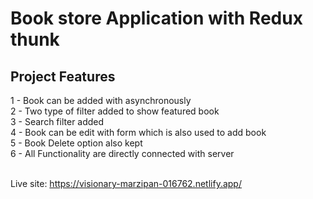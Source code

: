 # Book store Application with Redux thunk

## Project Features

1 - Book can be added with asynchronously </br>
2 - Two type of filter added to show featured book </br>
3 - Search filter added </br>
4 - Book can be edit with form which is also used to add book </br>
5 - Book Delete option also kept </br>
6 - All Functionality are directly connected with server </br></br>

Live site: https://visionary-marzipan-016762.netlify.app/